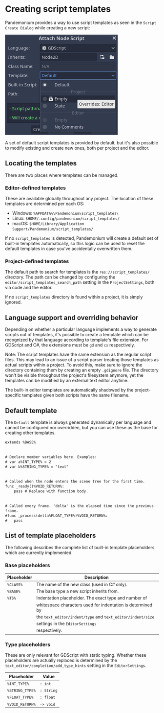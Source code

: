 
# Creating script templates

Pandemonium provides a way to use script templates as seen in the
`Script Create Dialog` while creating a new script:

![](img/script_create_dialog_templates.png)

A set of default script templates is provided by default, but it's also possible
to modify existing and create new ones, both per project and the editor.

## Locating the templates

There are two places where templates can be managed.

### Editor-defined templates

These are available globally throughout any project. The location of these
templates are determined per each OS:

-  Windows: `%APPDATA%\Pandemonium\script_templates\`
-  Linux: `$HOME/.config/pandemonium/script_templates/`
-  macOS: `$HOME/Library/Application Support/Pandemonium/script_templates/`

If no `script_templates` is detected, Pandemonium will create a default set of
built-in templates automatically, so this logic can be used to reset the default
templates in case you've accidentally overwritten them.

### Project-defined templates

The default path to search for templates is the
`res://script_templates/` directory. The path can be changed by configuring
the `editor/script_templates_search_path` setting in the
`ProjectSettings`, both via code and the editor.

If no `script_templates` directory is found within a project, it is simply
ignored.

## Language support and overriding behavior

Depending on whether a particular language implements a way to generate scripts
out of templates, it's possible to create a template which can be recognized by
that language according to template's file extension. For GDScript and C#, the
extensions must be `gd` and `cs` respectively.

Note: The script templates have the same extension as the regular script
files. This may lead to an issue of a script parser treating those templates as
actual scripts within a project. To avoid this, make sure to ignore the
directory containing them by creating an empty `.gdignore` file. The directory won't be
visible throughout the project's filesystem anymore, yet the templates can be
modified by an external text editor anytime.

The built-in editor templates are automatically shadowed by the project-specific
templates given both scripts have the same filename.

## Default template

The `Default` template is always generated dynamically per language and cannot
be configured nor overridden, but you can use these as the base for creating
other templates.


```
extends %BASE%


# Declare member variables here. Examples:
# var a%INT_TYPE% = 2
# var b%STRING_TYPE% = "text"


# Called when the node enters the scene tree for the first time.
func _ready()%VOID_RETURN%:
    pass # Replace with function body.


# Called every frame. 'delta' is the elapsed time since the previous frame.
#func _process(delta%FLOAT_TYPE%)%VOID_RETURN%:
#	pass
```

## List of template placeholders

The following describes the complete list of built-in template placeholders
which are currently implemented.

### Base placeholders


| Placeholder | Description                                                    |
|-------------|----------------------------------------------------------------|
| `%CLASS%`   | The name of the new class (used in C# only).                   |
| `%BASE%`    | The base type a new script inherits from.                      |
| `%TS%`      | Indentation placeholder. The exact type and number of          |
|             | whitespace characters used for indentation is determined by    |
|             | the `text_editor/indent/type` and `text_editor/indent/size`    |
|             | settings in the `EditorSettings`                               |
|             | respectively.                                                  |


### Type placeholders

These are only relevant for GDScript with static typing. Whether these
placeholders are actually replaced is determined by the
`text_editor/completion/add_type_hints` setting in the
`EditorSettings`.


| Placeholder       | Value        |
|-------------------|--------------|
| `%INT_TYPE%`      | `: int`      |
| `%STRING_TYPE%`   | `: String`   |
| `%FLOAT_TYPE%`    | `: float`    |
| `%VOID_RETURN%`   | `-> void`    |

